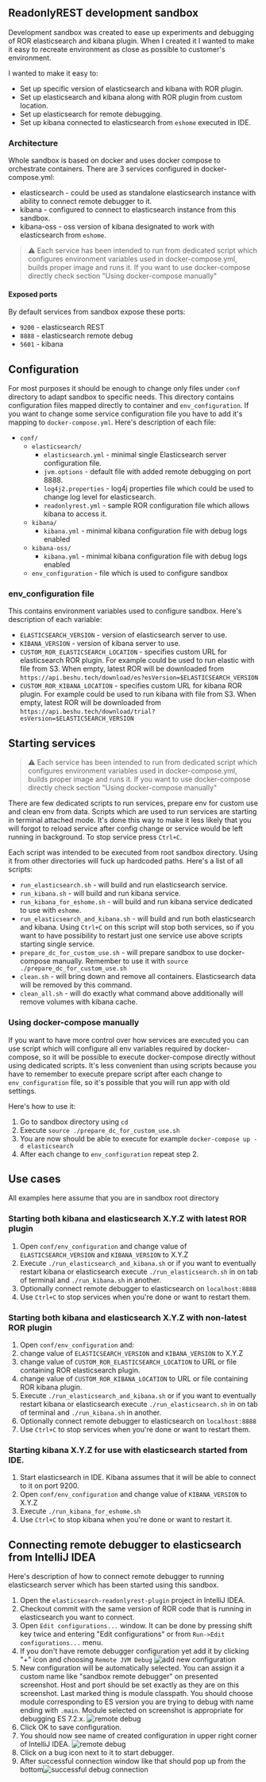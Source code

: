 ## ReadonlyREST development sandbox

Development sandbox was created to ease up experiments and debugging of ROR elasticsearch and kibana plugin. When I created it I wanted to make it easy to recreate environment as close as possible to customer's environment. 

I wanted to make it easy to:
* Set up specific version of elasticsearch and kibana with ROR plugin.
* Set up elasticsearch and kibana along with ROR plugin from custom location.
* Set up elasticsearch for remote debugging.
* Set up kibana connected to elasticsearch from `eshome` executed in IDE.

### Architecture
Whole sandbox is based on docker and uses docker compose to orchestrate containers. There are 3 services configured in docker-compose.yml:
* elasticsearch - could be used as standalone elasticsearch instance with ability to connect remote debugger to it.
* kibana - configured to connect to elasticsearch instance from this sandbox.
* kibana-oss - oss version of kibana designated to work with elasticsearch from `eshome`. 

> :warning: Each service has been intended to run from dedicated script which configures environment variables used in docker-compose.yml, builds proper image and runs it. If you want to use docker-compose directly check section "Using docker-compose manually" 

#### Exposed ports
By default services from sandbox expose these ports:
* `9200` - elasticsearch REST
* `8888` - elasticsearch remote debug 
* `5601` - kibana

## Configuration
For most purposes it should be enough to change only files under `conf` directory to adapt sandbox to specific needs. This directory contains configuration files mapped directly to container and `env_configuration`. If you want to change some service configuration file you have to add it's mapping to `docker-compose.yml`. Here's description of each file:
* `conf/`
  * `elasticsearch/`
    * `elasticsearch.yml` - minimal single Elasticsearch server configuration file.
    * `jvm.options` - default file with added remote debugging on port 8888.
    * `log4j2.properties` - log4j properties file which could be used to change log level for elasticsearch.
    * `readonlyrest.yml` - sample ROR configuration file which allows kibana to access it.
  * `kibana/`
    * `kibana.yml` - minimal kibana configuration file with debug logs enabled
  * `kibana-oss/`
    * `kibana.yml` - minimal kibana configuration file with debug logs enabled
  * `env_configuration` - file which is used to configure sandbox

### env_configuration file 
This contains environment variables used to configure sandbox. Here's description of each variable:
* `ELASTICSEARCH_VERSION` - version of elasticsearch server to use. 
* `KIBANA_VERSION` - version of kibana server to use.
* `CUSTOM_ROR_ELASTICSEARCH_LOCATION` - specifies custom URL for elasticsearch ROR plugin. For example could be used to run elastic with file from S3. When empty, latest ROR will be downloaded from `https://api.beshu.tech/download/es?esVersion=$ELASTICSEARCH_VERSION`
* `CUSTOM_ROR_KIBANA_LOCATION` - specifies custom URL for kibana ROR plugin. For example could be used to run kibana with file from S3. When empty, latest ROR will be downloaded from `https://api.beshu.tech/download/trial?esVersion=$ELASTICSEARCH_VERSION`


## Starting services

> :warning: Each service has been intended to run from dedicated script which configures environment variables used in docker-compose.yml, builds proper image and runs it. If you want to use docker-compose directly check section "Using docker-compose manually" 

There are few dedicated scripts to run services, prepare env for custom use and clean env from data. Scripts which are used to run services are starting in terminal attached mode. It's done this way to make it less likely that you will forgot to reload service after config change or service would be left running in background. To stop service press `Ctrl+C`.

Each script was intended to be executed from root sandbox directory. Using it from other directories will fuck up hardcoded paths. Here's a list of all scripts:

* `run_elasticsearch.sh` - will build and run elasticsearch service.
* `run_kibana.sh` - will build and run kibana service.
* `run_kibana_for_eshome.sh` - will build and run kibana service dedicated to use with `eshome`.
* `run_elasticsearch_and_kibana.sh` - will build and run both elasticsearch and kibana. Using `Ctrl+C` on this script will stop both services, so if you want to have possibility to restart just one service use above scripts starting single service.
* `prepare_dc_for_custom_use.sh` - will prepare sandbox to use docker-compose manually. Remember to use it with `source ./prepare_dc_for_custom_use.sh`
* `clean.sh` - will bring down and remove all containers. Elasticsearch data will be removed by this command.
* `clean_all.sh` - will do exactly what command above additionally will remove volumes with kibana cache.

### Using docker-compose manually
If you want to have more control over how services are executed you can use script which will configure all env variables required by docker-compose, so it will be possible to execute docker-compose directly without using dedicated scripts. It's less convenient than using scripts because you have to remember to execute prepare script after each change to `env_configuration` file, so it's possible that you will run app with old settings.

Here's how to use it:
1. Go to sandbox directory using `cd`
1. Execute `source ./prepare_dc_for_custom_use.sh`
1. You are now should be able to execute for example `docker-compose up -d elasticsearch`
1. After each change to `env_configuration` repeat step 2.

## Use cases
All examples here assume that you are in sandbox root directory
### Starting both kibana and elasticsearch X.Y.Z with latest ROR plugin
1. Open `conf/env_configuration` and change value of `ELASTICSEARCH_VERSION` and `KIBANA_VERSION` to X.Y.Z
1. Execute `./run_elasticsearch_and_kibana.sh` or if you want to eventually restart kibana or elasticsearch execute `./run_elasticsearch.sh` in on tab of terminal and `./run_kibana.sh` in another.
1. Optionally connect remote debugger to elasticsearch on `localhost:8888`
1. Use `Ctrl+C` to stop services when you're done or want to restart them.

### Starting both kibana and elasticsearch X.Y.Z with non-latest ROR plugin
1. Open `conf/env_configuration` and: 
  1. change value of `ELASTICSEARCH_VERSION` and `KIBANA_VERSION` to X.Y.Z
  1. change value of `CUSTOM_ROR_ELASTICSEARCH_LOCATION` to URL or file containing ROR elasticsearch plugin.
  1. change value of `CUSTOM_ROR_KIBANA_LOCATION` to URL or file containing ROR kibana plugin.
1. Execute `./run_elasticsearch_and_kibana.sh` or if you want to eventually restart kibana or elasticsearch execute `./run_elasticsearch.sh` in on tab of terminal and `./run_kibana.sh` in another.
1. Optionally connect remote debugger to elasticsearch on `localhost:8888`
1. Use `Ctrl+C` to stop services when you're done or want to restart them.

### Starting kibana X.Y.Z for use with elasticsearch started from IDE.
1. Start elasticsearch in IDE. Kibana assumes that it will be able to connect to it on port 9200.
1. Open `conf/env_configuration` and change value of `KIBANA_VERSION` to X.Y.Z
1. Execute `./run_kibana_for_eshome.sh`
1. Use `Ctrl+C` to stop kibana when you're done or want to restart it.

## Connecting remote debugger to elasticsearch from IntelliJ IDEA
Here's description of how to connect remote debugger to running elasticsearch server which has been started using this sandbox.
1. Open the `elasticsearch-readonlyrest-plugin` project in IntelliJ IDEA.
1. Checkout commit with the same version of ROR code that is running in elasticsearch you want to connect.
1. Open `Edit configurations...` window. It can be done by pressing shift key twice and entering "Edit configurations" or from `Run->Edit configurations...` menu.
1. If you don't have remote debugger configuration yet add it by clicking "+" icon and choosing `Remote JVM Debug` ![add new configuration](https://i.imgur.com/0fp9pdt.png)
1. New configuration will be automatically selected. You can assign it a custom name like "sandbox remote debugger" on presented screenshot. Host and port should be set exactly as they are on this screenshot. Last marked thing is module classpath. You should choose module corresponding to ES version you are trying to debug with name ending with `.main`. Module selected on screenshot is appropriate for debugging ES 7.2.x. ![remote debug](https://i.imgur.com/dznavJp.png)
1. Click OK to save configuration. 
1. You should now see name of created configuration in upper right corner of IntelliJ IDEA. ![remote debug](https://i.imgur.com/vVSw2kt.png)
1. Click on a bug icon next to it to start debugger.
1. After successful connection window like that should pop up from the bottom![successful debug connection](https://i.imgur.com/RoprVHF.png)
